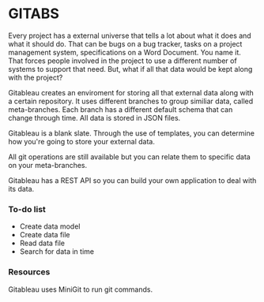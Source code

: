 # GITABS

Every project has a external universe that tells a lot about what it does and what it should do. That can be bugs on a bug tracker, tasks on a project management system, specifications on a Word Document. You name it. That forces people involved in the project to use a different number of systems to support that need. But, what if all that data would be kept along with the project?

Gitableau creates an enviroment for storing all that external data along with a certain repository. 
It uses different branches to group similiar data, called meta-branches. Each branch has a different default schema that can change through time. All data is stored in JSON files. 

Gitableau is a blank slate. Through the use of templates, you can determine how you're going to store your external data.

All git operations are still available but you can relate them to specific data on your meta-branches.

Gitableau has a REST API so you can build your own application to deal with its data.


### To-do list


- Create data model
- Create data file
- Read data file
- Search for data in time



### Resources

Gitableau uses MiniGit to run git commands.


 
